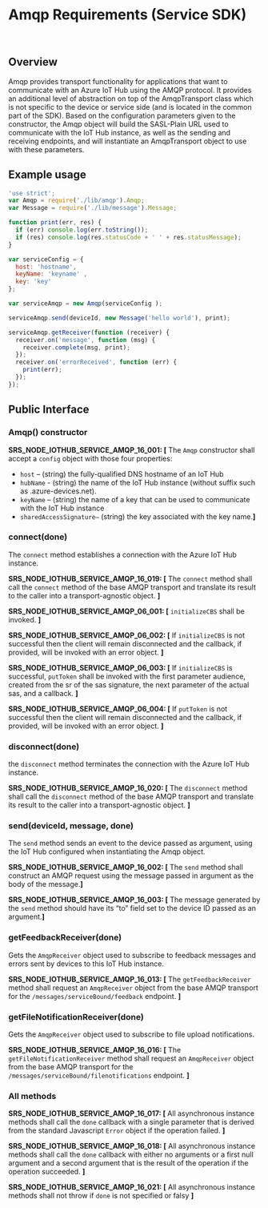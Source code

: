 # Amqp Requirements (Service SDK)
 
## Overview
Amqp provides transport functionality for applications that want to communicate with an Azure IoT Hub using the AMQP protocol. It provides an additional level of abstraction on top of the AmqpTransport class which is not specific to the device or service side (and is located in the common part of the SDK).
Based on the configuration parameters given to the constructor, the Amqp object will build the SASL-Plain URL used to communicate with the IoT Hub instance, as well as the sending and receiving endpoints, and will instantiate an AmqpTransport object to use with these parameters.

## Example usage
```js
'use strict';
var Amqp = require('./lib/amqp').Amqp;
var Message = require('./lib/message').Message;

function print(err, res) {
  if (err) console.log(err.toString());
  if (res) console.log(res.statusCode + ' ' + res.statusMessage);
}

var serviceConfig = {
  host: 'hostname',
  keyName: 'keyname' ,
  key: 'key'
};

var serviceAmqp = new Amqp(serviceConfig );

serviceAmqp.send(deviceId, new Message('hello world'), print);

serviceAmqp.getReceiver(function (receiver) {
  receiver.on('message', function (msg) {
    receiver.complete(msg, print);
  });
  receiver.on('errorReceived', function (err) {
    print(err);
  });
});
```
## Public Interface

### Amqp() constructor
**SRS_NODE_IOTHUB_SERVICE_AMQP_16_001: [** The `Amqp` constructor shall accept a `config` object with those four properties:
- `host` – (string) the fully-qualified DNS hostname of an IoT Hub
- `hubName` - (string) the name of the IoT Hub instance (without suffix such as .azure-devices.net).
- `keyName` – (string) the name of a key that can be used to communicate with the IoT Hub instance
- `sharedAccessSignature–` (string) the key associated with the key name.**]**

### connect(done)
The `connect` method establishes a connection with the Azure IoT Hub instance.

**SRS_NODE_IOTHUB_SERVICE_AMQP_16_019: [** The `connect` method shall call the `connect` method of the base AMQP transport and translate its result to the caller into a transport-agnostic object. **]**

**SRS_NODE_IOTHUB_SERVICE_AMQP_06_001: [** `initializeCBS` shall be invoked. **]**

**SRS_NODE_IOTHUB_SERVICE_AMQP_06_002: [** If `initializeCBS` is not successful then the client will remain disconnected and the callback, if provided, will be invoked with an error object. **]**

**SRS_NODE_IOTHUB_SERVICE_AMQP_06_003: [** If `initializeCBS` is successful, `putToken` shall be invoked with the first parameter audience, created from the sr of the sas signature, the next parameter of the actual sas, and a callback. **]**

**SRS_NODE_IOTHUB_SERVICE_AMQP_06_004: [** If `putToken` is not successful then the client will remain disconnected and the callback, if provided, will be invoked with an error object. **]**

### disconnect(done)
the `disconnect` method terminates the connection with the Azure IoT Hub instance.

**SRS_NODE_IOTHUB_SERVICE_AMQP_16_020: [** The `disconnect` method shall call the `disconnect` method of the base AMQP transport and translate its result to the caller into a transport-agnostic object. **]**

### send(deviceId, message, done)
The `send` method sends an event to the device passed as argument, using the IoT Hub configured when instantiating the Amqp object.

**SRS_NODE_IOTHUB_SERVICE_AMQP_16_002: [** The `send` method shall construct an AMQP request using the message passed in argument as the body of the message.**]**

**SRS_NODE_IOTHUB_SERVICE_AMQP_16_003: [** The message generated by the `send` method should have its “to” field set to the device ID passed as an argument.**]**

### getFeedbackReceiver(done)
Gets the `AmqpReceiver` object used to subscribe to feedback messages and errors sent by devices to this IoT Hub instance.

**SRS_NODE_IOTHUB_SERVICE_AMQP_16_013: [** The `getFeedbackReceiver` method shall request an `AmqpReceiver` object from the base AMQP transport for the `/messages/serviceBound/feedback` endpoint. **]**

### getFileNotificationReceiver(done)
Gets the `AmqpReceiver` object used to subscribe to file upload notifications.

**SRS_NODE_IOTHUB_SERVICE_AMQP_16_016: [** The `getFileNotificationReceiver` method shall request an `AmqpReceiver` object from the base AMQP transport for the `/messages/serviceBound/filenotifications` endpoint. **]**

### All methods
**SRS_NODE_IOTHUB_SERVICE_AMQP_16_017: [** All asynchronous instance methods shall call the `done` callback with a single parameter that is derived from the standard Javascript `Error` object if the operation failed. **]**

**SRS_NODE_IOTHUB_SERVICE_AMQP_16_018: [** All asynchronous instance methods shall call the `done` callback with either no arguments or a first null argument and a second argument that is the result of the operation if the operation succeeded. **]**

**SRS_NODE_IOTHUB_SERVICE_AMQP_16_021: [** All asynchronous instance methods shall not throw if `done` is not specified or falsy **]**